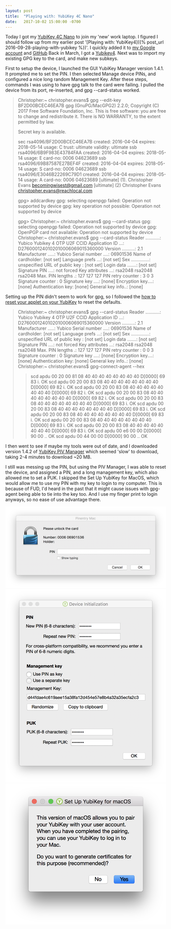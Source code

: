 ```yaml
---
layout: post
title:  "Playing with: YubiKey 4C Nano"
date:   2017-10-02 15:00:00 -0700
---
```


Today I got my [YubiKey 4C Nano](https://www.yubico.com/products/yubikey-hardware/yubikey4/) to join my 'new' work laptop. I figured I should follow up from my earlier post '[Playing with: YubiKey4]({% post_url 2016-09-28-playing-with-yubikey %})'. I quickly added it to [my Google account](https://myaccount.google.com/u/1/signinoptions/two-step-verification) and [GitHub](https://github.com/settings/two_factor_authentication/configure)
Back in March, I got a [Yubikey4](https://www.yubico.com/products/yubikey-hardware/yubikey4/). Next was to import my existing GPG key to the card, and make new subkeys.

First to setup the device, I launched the GUI YubiKey Manager version 1.4.1. It prompted me to set the PIN. I then selected Manage device PINs, and configured a nice long random Management Key. After these steps, commands I was using to have gpg talk to the card were failing. I pulled the device from its port, re-inserted, and gpg --card-status worked.

> Christopher:~ christopher.evans$ gpg --edit-key BF2D00BCEC46EA7B
> gpg (GnuPG/MacGPG2) 2.2.0; Copyright (C) 2017 Free Software Foundation, Inc.
> This is free software: you are free to change and redistribute it.
> There is NO WARRANTY, to the extent permitted by law.
> 
> Secret key is available.
> 
> sec  rsa4096/BF2D00BCEC46EA7B
>      created: 2016-04-04  expires: 2018-05-14  usage: C
>      trust: ultimate      validity: ultimate
> ssb  rsa4096/6B9F983E43784FAA
>      created: 2016-04-04  expires: 2018-05-14  usage: E
>      card-no: 0006 04623689
> ssb  rsa4096/69B87587E27BEF4F
>      created: 2016-04-04  expires: 2018-05-14  usage: S
>      card-no: 0006 04623689
> ssb  rsa4096/E3046B22269C79D1
>      created: 2016-04-04  expires: 2018-05-14  usage: A
>      card-no: 0006 04623689
> [ultimate] (1). Christopher Evans <becomingwisest@gmail.com>
> [ultimate] (2)  Christopher Evans <christopher.evans@reachlocal.com>
> 
> gpg> addcardkey
> gpg: selecting openpgp failed: Operation not supported by device
> gpg: key operation not possible: Operation not supported by device
> 
> gpg>
> Christopher:~ christopher.evans$ gpg --card-status
> gpg: selecting openpgp failed: Operation not supported by device
> gpg: OpenPGP card not available: Operation not supported by device
> Christopher:~ christopher.evans$ gpg --card-status
> Reader ...........: Yubico Yubikey 4 OTP U2F CCID
> Application ID ...: D2760001240102010006069015360000
> Version ..........: 2.1
> Manufacturer .....: Yubico
> Serial number ....: 06901536
> Name of cardholder: [not set]
> Language prefs ...: [not set]
> Sex ..............: unspecified
> URL of public key : [not set]
> Login data .......: [not set]
> Signature PIN ....: not forced
> Key attributes ...: rsa2048 rsa2048 rsa2048
> Max. PIN lengths .: 127 127 127
> PIN retry counter : 3 0 3
> Signature counter : 0
> Signature key ....: [none]
> Encryption key....: [none]
> Authentication key: [none]
> General key info..: [none]

Setting up the PIN didn't seem to work for gpg, so I followed the [how to reset your applet on your YubiKey](https://www.yubico.com/support/knowledge-base/categories/articles/reset-applet-yubikey/) to reset the defaults.

> Christopher:~ christopher.evans$ gpg --card-status
> Reader ...........: Yubico Yubikey 4 OTP U2F CCID
> Application ID ...: D2760001240102010006069015360000
> Version ..........: 2.1
> Manufacturer .....: Yubico
> Serial number ....: 06901536
> Name of cardholder: [not set]
> Language prefs ...: [not set]
> Sex ..............: unspecified
> URL of public key : [not set]
> Login data .......: [not set]
> Signature PIN ....: not forced
> Key attributes ...: rsa2048 rsa2048 rsa2048
> Max. PIN lengths .: 127 127 127
> PIN retry counter : 0 0 3
> Signature counter : 0
> Signature key ....: [none]
> Encryption key....: [none]
> Authentication key: [none]
> General key info..: [none]
> Christopher:~ christopher.evans$ gpg-connect-agent --hex
> > scd apdu 00 20 00 81 08 40 40 40 40 40 40 40 40
> D[0000]  69 83                                              i.
> OK
> > scd apdu 00 20 00 83 08 40 40 40 40 40 40 40 40
> D[0000]  69 82                                              i.
> OK
> > scd apdu 00 20 00 83 08 40 40 40 40 40 40 40 40
> D[0000]  69 82                                              i.
> OK
> > scd apdu 00 20 00 83 08 40 40 40 40 40 40 40 40
> D[0000]  69 82                                              i.
> OK
> > scd apdu 00 20 00 83 08 40 40 40 40 40 40 40 40
> D[0000]  69 83                                              i.
> OK
> > scd apdu 00 20 00 83 08 40 40 40 40 40 40 40 40
> D[0000]  69 83                                              i.
> OK
> > scd apdu 00 20 00 83 08 40 40 40 40 40 40 40 40
> D[0000]  69 83                                              i.
> OK
> > scd apdu 00 20 00 83 08 40 40 40 40 40 40 40 40
> D[0000]  69 83                                              i.
> OK
> > scd apdu 00 20 00 83 08 40 40 40 40 40 40 40 40
> D[0000]  69 83                                              i.
> OK
> > scd apdu 00 e6 00 00
> D[0000]  90 00                                              ..
> OK
> > scd apdu 00 44 00 00
> D[0000]  90 00                                              ..
> OK
> >

I then went to see if maybe my tools were out of date, and I downloaded version 1.4.2 of [YubiKey PIV Manager](https://www.yubico.com/support/knowledge-base/categories/articles/piv-tools/) which seemed 'slow' to download, taking 2-4 minutes to download ~20 MB.

I still was messing up the PIN, but using the PIV Manager, I was able to reset the device, and assigned a PIN, and a long management key, which also allowed me to set a PUK. I skipped the Set Up YubiKey for MacOS, which would allow me to use my PIN with my key to login to my computer. This is because of FUD, I'd heard in the past that it might cause issues with gpg-agent being able to tie into the key too. And I use my finger print to login anyways, so no ease of use advantage there.

![PINEntry](/media/2017-10-02-playing-with-yubikey-4c-nano/PINEntry.png)
![DeviceInitialization](/media/2017-10-02-playing-with-yubikey-4c-nano/DeviceInitialization.png)
![SetUpYubiKeyformacOS](/media/2017-10-02-playing-with-yubikey-4c-nano/SetUpYubiKeyformacOS.png)